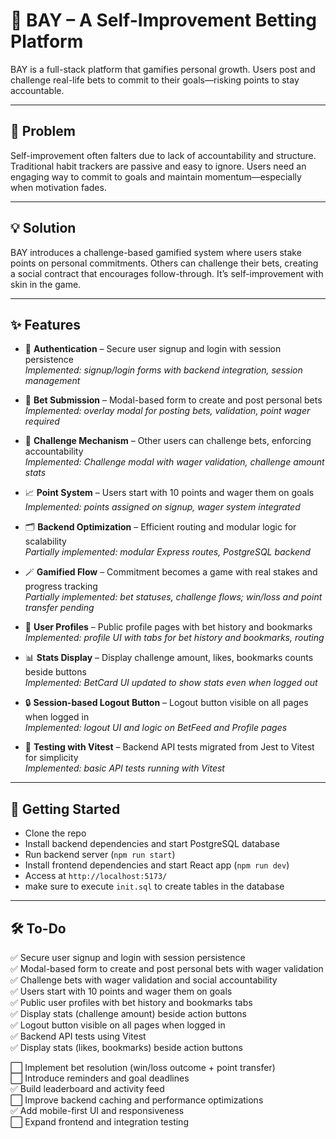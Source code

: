 # 🧠 BAY – A Self-Improvement Betting Platform

BAY is a full-stack platform that gamifies personal growth. Users post and challenge real-life bets to commit to their goals—risking points to stay accountable.

---

## 🧩 Problem

Self-improvement often falters due to lack of accountability and structure. Traditional habit trackers are passive and easy to ignore. Users need an engaging way to commit to goals and maintain momentum—especially when motivation fades.

---

## 💡 Solution

BAY introduces a challenge-based gamified system where users stake points on personal commitments. Others can challenge their bets, creating a social contract that encourages follow-through. It’s self-improvement with skin in the game.

---

## ✨ Features

- 🔐 **Authentication** – Secure user signup and login with session persistence  
  _Implemented: signup/login forms with backend integration, session management_

- 🎯 **Bet Submission** – Modal-based form to create and post personal bets  
  _Implemented: overlay modal for posting bets, validation, point wager required_

- 💬 **Challenge Mechanism** – Other users can challenge bets, enforcing accountability  
  _Implemented: Challenge modal with wager validation, challenge amount stats_

- 📈 **Point System** – Users start with 10 points and wager them on goals  
  _Implemented: points assigned on signup, wager system integrated_

- 🗂 **Backend Optimization** – Efficient routing and modular logic for scalability  
  _Partially implemented: modular Express routes, PostgreSQL backend_

- 🪄 **Gamified Flow** – Commitment becomes a game with real stakes and progress tracking  
  _Partially implemented: bet statuses, challenge flows; win/loss and point transfer pending_

- 👤 **User Profiles** – Public profile pages with bet history and bookmarks  
  _Implemented: profile UI with tabs for bet history and bookmarks, routing_

- 📊 **Stats Display** – Display challenge amount, likes, bookmarks counts beside buttons  
  _Implemented: BetCard UI updated to show stats even when logged out_

- 🔒 **Session-based Logout Button** – Logout button visible on all pages when logged in  
  _Implemented: logout UI and logic on BetFeed and Profile pages_

- 🧪 **Testing with Vitest** – Backend API tests migrated from Jest to Vitest for simplicity  
  _Implemented: basic API tests running with Vitest_

---

## 🚀 Getting Started

- Clone the repo  
- Install backend dependencies and start PostgreSQL database  
- Run backend server (`npm run start`)  
- Install frontend dependencies and start React app (`npm run dev`) 
- Access at `http://localhost:5173/`
- make sure to execute `init.sql` to create tables in the database

---

## 🛠️ To-Do

 ✅ Secure user signup and login with session persistence  
 ✅ Modal-based form to create and post personal bets with wager validation  
 ✅ Challenge bets with wager validation and social accountability  
 ✅ Users start with 10 points and wager them on goals  
 ✅ Public user profiles with bet history and bookmarks tabs  
 ✅ Display stats (challenge amount) beside action buttons  
 ✅ Logout button visible on all pages when logged in  
 ✅ Backend API tests using Vitest  
 ✅ Display stats (likes, bookmarks) beside action buttons

 
 ⬜ Implement bet resolution (win/loss outcome + point transfer)  
 ⬜ Introduce reminders and goal deadlines  
 ✅ Build leaderboard and activity feed  
 ⬜ Improve backend caching and performance optimizations  
 ✅ Add mobile-first UI and responsiveness  
 ⬜ Expand frontend and integration testing  
